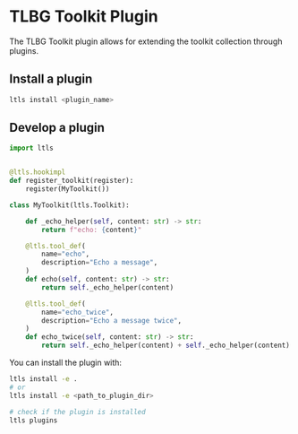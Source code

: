 # TLBG Toolkit Plugin

The TLBG Toolkit plugin allows for extending the toolkit collection through plugins.

## Install a plugin

```bash
ltls install <plugin_name>
```

## Develop a plugin

```python
import ltls


@ltls.hookimpl
def register_toolkit(register):
    register(MyToolkit())

class MyToolkit(ltls.Toolkit):

    def _echo_helper(self, content: str) -> str:
        return f"echo: {content}"

    @ltls.tool_def(
        name="echo",
        description="Echo a message",
    )
    def echo(self, content: str) -> str:
        return self._echo_helper(content)

    @ltls.tool_def(
        name="echo_twice",
        description="Echo a message twice",
    )
    def echo_twice(self, content: str) -> str:
        return self._echo_helper(content) + self._echo_helper(content)
```

You can install the plugin with:

```bash
ltls install -e .
# or
ltls install -e <path_to_plugin_dir>

# check if the plugin is installed
ltls plugins
```
